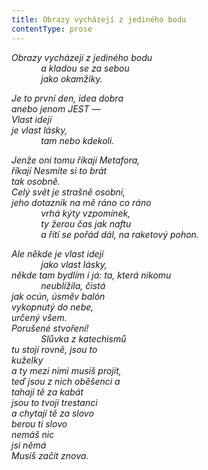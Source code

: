 ```yaml
---
title: Obrazy vycházejí z jediného bodu
contentType: prose
---
```


<section>

_Obrazy vycházejí z jediného bodu  
            a kladou se za sebou  
            jako okamžiky._

</section>

<section>

_Je to první den, idea dobra  
anebo jenom JEST —  
Vlast idejí  
je vlast lásky,  
            tam nebo kdekoli._

</section>

<section>

_Jenže oni tomu říkají Metafora,  
říkají Nesmíte si to brát  
tak osobně.  
Celý svět je strašně osobní,  
jeho dotazník na mě ráno co ráno  
            vrhá kýty vzpomínek,  
            ty žerou čas jak naftu  
            a řítí se pořád dál, na raketový pohon._

</section>

<section>

_Ale někde je vlast idejí  
            jako vlast lásky,  
někde tam bydlím i já: ta, která nikomu  
            neublížila, čistá  
jak ocún, úsměv balón  
vykopnutý do nebe,  
určený všem.  
Porušené stvoření!  
            Slůvka z katechismů  
tu stojí rovně, jsou to  
kuželky  
a ty mezi nimi musíš projít,  
teď jsou z nich oběšenci a  
tahají tě za kabát  
jsou to tvoji trestanci  
a chytají tě za slovo  
berou ti slovo  
nemáš nic  
jsi němá  
Musíš začít znova._

</section>

